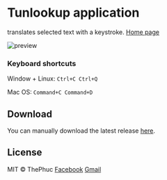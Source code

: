 # Tunlookup application

translates selected text with a keystroke.
[Home page](https://tun-application.github.io/) 

<img src="https://raw.githubusercontent.com/tun-application/Tunlookup/master/app-screen.pnghttps://raw.githubusercontent.com/tun-application/Tunlookup/master/app-screen.png" alt="preview"/>

### Keyboard shortcuts

Window + Linux: `Ctrl+C Ctrl+Q`

Mac OS: `Command+C Command+D`

## Download

You can manually download the latest release [here](https://github.com/tun-application/Tunlookup/releases/).

## License

MIT &copy; ThePhuc
[Facebook](https://www.facebook.com/tintacnoitieng)
[Gmail](mailto:thephuc1601@gmail.com)
